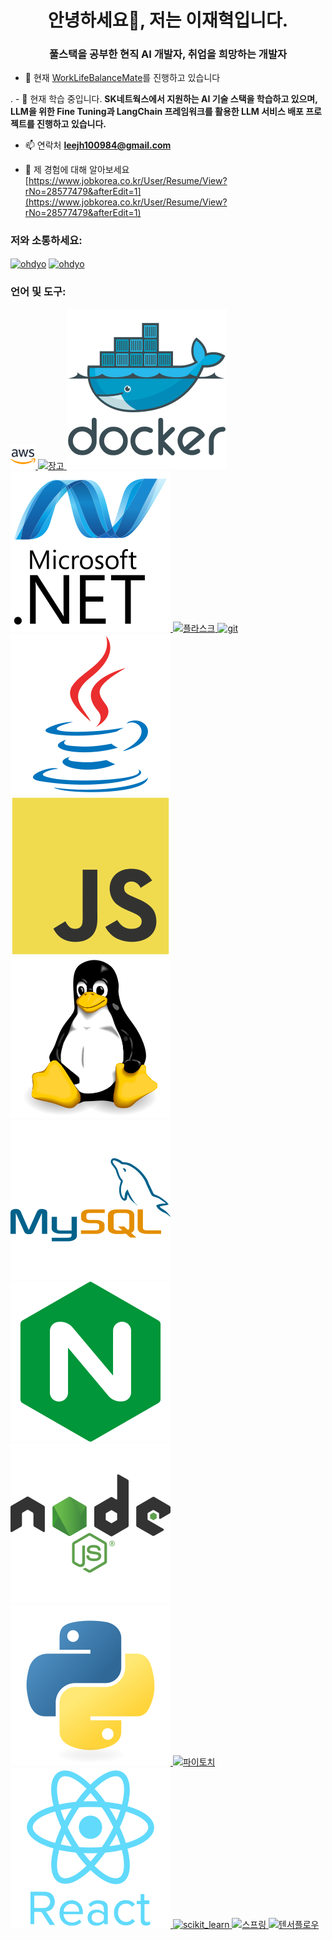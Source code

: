 <h1 align="center">안녕하세요👋, 저는 이재혁입니다.</h1>
<h3 align="center">풀스택을 공부한 현직 AI 개발자, 취업을 희망하는 개발자</h3>

- 🔭 현재 [WorkLifeBalanceMate](https://github.com/SKNETWORKS-FAMILY-AICAMP/SKN09-FINAL-1Team)를 진행하고 있습니다

. - 🌱 현재 학습 중입니다. **SK네트웍스에서 지원하는 AI 기술 스택을 학습하고 있으며, LLM을 위한 Fine Tuning과 LangChain 프레임워크를 활용한 LLM 서비스 배포 프로젝트를 진행하고 있습니다.**

- 📫 연락처 **leejh100984@gmail.com**

- 📄 제 경험에 대해 알아보세요 [https://www.jobkorea.co.kr/User/Resume/View?rNo=28577479&afterEdit=1](https://www.jobkorea.co.kr/User/Resume/View?rNo=28577479&afterEdit=1)

<h3 align="left">저와 소통하세요:</h3>
<p align="left">
<a href="https://dev.to/ohdyo" target="blank"><img align="center" src="https://raw.githubusercontent.com/rahuldkjain/github-profile-readme-generator/master/src/images/icons/Social/devto.svg" alt="ohdyo" height="30" width="40" /></a>
<a href="https://linkedin.com/in/ohdyo" target="blank"><img align="center" src="https://raw.githubusercontent.com/rahuldkjain/github-profile-readme-generator/master/src/images/icons/Social/linked-in-alt.svg" alt="ohdyo" height="30" width="40" /></a>
</p>

<h3 align="left">언어 및 도구:</h3>
<p align="left"> <a href="https://aws.amazon.com" target="_blank" rel="noreferrer"> <img src="https://raw.githubusercontent.com/devicons/devicon/master/icons/amazonwebservices/amazonwebservices-original-wordmark.svg" alt="aws" width="40" height="40"/> </a> <a href="https://www.djangoproject.com/" target="_blank" rel="noreferrer"> <img src="https://cdn.worldvectorlogo.com/logos/django.svg" alt="장고" width="40" height="40"/> </a> <a href="https://www.docker.com/" target="_blank" rel="noreferrer"> <img src="https://raw.githubusercontent.com/devicons/devicon/master/icons/docker/docker-original-wordmark.svg" alt="도커" 너비="40" 높이="40"/> </a> <a href="https://dotnet.microsoft.com/" target="_blank" rel="noreferrer"> <img src="https://raw.githubusercontent.com/devicons/devicon/master/icons/dot-net/dot-net-original-wordmark.svg" alt="dotnet" 너비="40" 높이="40"/> </a> <a href="https://flask.palletsprojects.com/" target="_blank" rel="noreferrer"> <img src="https://www.vectorlogo.zone/logos/pocoo_flask/pocoo_flask-icon.svg" alt="플라스크" 너비="40" 높이="40"/> </a> <a href="https://git-scm.com/" target="_blank" rel="noreferrer"> <img src="https://www.vectorlogo.zone/logos/git-scm/git-scm-icon.svg" alt="git" 너비="40" 높이="40"/> </a> <a href="https://www.java.com" target="_blank" rel="noreferrer"> <img src="https://raw.githubusercontent.com/devicons/devicon/master/icons/java/java-original.svg" alt="자바" 너비="40" 높이="40"/> </a> <a href="https://developer.mozilla.org/en-US/docs/웹/자바스크립트" target="_blank" rel="noreferrer"> <img src="https://raw.githubusercontent.com/devicons/devicon/master/icons/javascript/javascript-original.svg" alt="자바스크립트" 너비="40" 높이="40"/> </a> <a href="https://www.linux.org/" target="_blank" rel="noreferrer"> <img src="https://raw.githubusercontent.com/devicons/devicon/master/icons/linux/linux-original.svg" alt="리눅스" 너비="40" 높이="40"/> </a> <a href="https://www.mysql.com/" target="_blank" rel="noreferrer"> <img src="https://raw.githubusercontent.com/devicons/devicon/master/icons/mysql/mysql-original-wordmark.svg" alt="mysql" 너비="40" 높이="40"/> </a> <a href="https://www.nginx.com" target="_blank" rel="noreferrer"> <img src="https://raw.githubusercontent.com/devicons/devicon/master/icons/nginx/nginx-original.svg" alt="nginx" 너비="40" 높이="40"/> </a> <a href="https://nodejs.org" target="_blank" rel="noreferrer"> <img src="https://raw.githubusercontent.com/devicons/devicon/master/icons/nodejs/nodejs-original-wordmark.svg" alt="nodejs" 너비="40" 높이="40"/> </a> <a href="https://www.python.org" target="_blank" rel="noreferrer"> <img src="https://raw.githubusercontent.com/devicons/devicon/master/icons/python/python-original.svg" alt="파이썬" 너비="40" 높이="40"/> </a> <a href="https://pytorch.org/" target="_blank" rel="noreferrer"> <img src="https://www.vectorlogo.zone/logos/pytorch/pytorch-icon.svg" alt="파이토치" 너비="40" 높이="40"/> </a> <a href="https://reactjs.org/" target="_blank" rel="noreferrer"> <img src="https://raw.githubusercontent.com/devicons/devicon/master/icons/react/react-original-wordmark.svg" alt="리액트" 너비="40" 높이="40"/> </a> <a href="https://scikit-learn.org/" target="_blank" rel="noreferrer"> <img src="https://upload.wikimedia.org/wikipedia/commons/0/05/Scikit_learn_logo_small.svg" alt="scikit_learn" 너비="40" 높이="40"/> </a> <a href="https://spring.io/" target="_blank" rel="noreferrer"> <img src="https://www.vectorlogo.zone/logos/springio/springio-icon.svg" alt="스프링" 너비="40" 높이="40"/> </a> <a href="https://www.tensorflow.org" target="_blank" rel="noreferrer"> <img src="https://www.vectorlogo.zone/logos/tensorflow/tensorflow-icon.svg" alt="텐서플로우" 너비="40" 높이="40"/> </a> </p>
